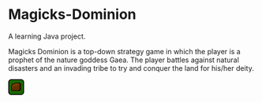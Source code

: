 # Magicks-Dominion
A learning Java project.

Magicks Dominion is a top-down strategy game in which the player is a prophet of the nature goddess Gaea.
The player battles against natural disasters and an invading tribe to try and conquer the land for his/her deity.

![Earth Resource](/Images/earth_resource.png "Earth Resource")
